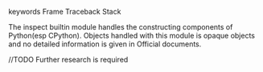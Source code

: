 keywords
    Frame
    Traceback
    Stack

The inspect builtin module handles the constructing components of Python(esp CPython). Objects handled with this module is opaque objects and no detailed information is given in Official documents.

//TODO
Further research is required